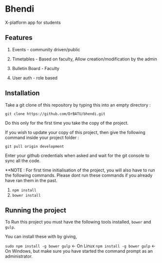 # Bhendi
X-platform app for students

## Features
1. Events - community driven/public
2. Timetables - Based on faculty, Allow creation/modification by the admin
3. Bulletin Board - Faculty

4. User auth - role based

## Installation

Take a git clone of this repository by typing this into an empty directory :

`git clone https://github.com/DrBATU/bhendi.git`

Do this only for the first time you take the copy of the project.

If you wish to update your copy of this project, then give the following command inside your project folder :

`git pull origin development`

Enter your github credentials when asked and wait for the git console to sync all the code.

**NOTE : For first time initialisation of the project, you will also have to run the following commands. Please dont run these commands if you already have ran them in the past.

1. `npm install`
2. `bower install`

## Running the project

To Run this project you must have the following tools installed,
`bower` and `gulp`.

You can install these with by giving,

`sudo npm install -g bower gulp` <- On Linux
`npm install -g bower gulp` <- On Windows, but make sure you have started the command prompt as an administrator.

